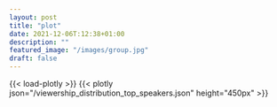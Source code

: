 ```yaml
---
layout: post
title: "plot"
date: 2021-12-06T:12:38+01:00
description: ""
featured_image: "/images/group.jpg"
draft: false
---
```

{{< load-plotly >}}
{{< plotly json="/viewership_distribution_top_speakers.json" height="450px" >}}



